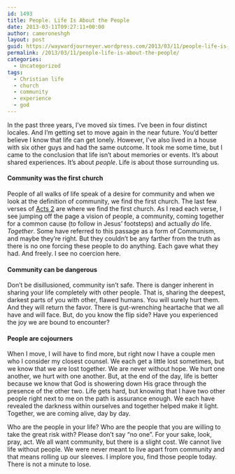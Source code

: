 ```yaml
---
id: 1493
title: People. Life Is About the People
date: 2013-03-11T09:27:11+00:00
author: cameroneshgh
layout: post
guid: https://waywardjourneyer.wordpress.com/2013/03/11/people-life-is-about-the-people/
permalink: /2013/03/11/people-life-is-about-the-people/
categories:
  - Uncategorized
tags:
  - Christian life
  - church
  - community
  - experience
  - god
---
```

In the past three years, I’ve moved six times. I’ve been in four distinct locales. And I’m getting set to move again in the near future. You’d better believe I know that life can get lonely. However, I’ve also lived in a house with six other guys and had the same outcome. It took me some time, but I came to the conclusion that life isn’t about memories or events. It’s about shared experiences. It’s about _people_. Life is about those surrounding us.

#### Community was the first church

People of all walks of life speak of a desire for community and when we look at the definition of community, we find the first church. The last few verses of <a href="http://www.biblegateway.com/passage/?search=acts%202:42-47&version=ESV" title="Acts 2:42-47" target="_blank">Acts 2</a> are where we find the first church. As I read each verse, I see jumping off the page a vision of people, a community, coming together for a common cause (to follow in Jesus’ footsteps) and actually _do_ life. _Together_. Some have referred to this passage as a form of Communism, and maybe they’re right. But they couldn’t be any farther from the truth as there is no one forcing these people to do anything. Each gave what they had. And freely. I see no coercion here.

#### Community can be dangerous

Don’t be disillusioned, community isn’t safe. There is danger inherent in sharing your life completely with other people. That is, sharing the deepest, darkest parts of you with other, flawed humans. You will surely hurt them. And they will return the favor. There is gut-wrenching heartache that we all have and will face. But, do you know the flip side? Have you experienced the joy we are bound to encounter?

#### People are cojourners

When I move, I will have to find more, but right now I have a couple men who I consider my closest counsel. We each get a little lost sometimes, but we know that we are lost together. We are never without hope. We hurt one another, we hurt with one another. But, at the end of the day, life is better because we know that God is showering down His grace through the presence of the other two. Life gets hard, but knowing that I have two other people right next to me on the path is assurance enough. We each have revealed the darkness within ourselves and together helped make it light. Together, we are coming alive, day by day.

Who are the people in your life? Who are the people that you are willing to take the great risk with? Please don’t say “no one”. For your sake, look, pray, act. We all want community, but there is a slight cost. We cannot live life without people. We were never meant to live apart from community and that means rolling up our sleeves. I implore you, find those people today. There is not a minute to lose.